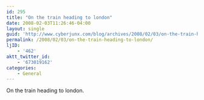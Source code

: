 ```yaml
---
id: 295
title: "On the train heading to london"
date: 2008-02-03T11:26:46-04:00
layout: single
guid: 'http://www.cyberjunx.com/blog/archives/2008/02/03/on-the-train-heading-to-london/'
permalink: /2008/02/03/on-the-train-heading-to-london/
ljID:
    - '462'
aktt_twitter_id:
    - '673019162'
categories:
    - General
---
```


On the train heading to london.
